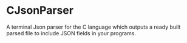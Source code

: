 # CJsonParser
A terminal Json parser for the C language which outputs a ready built parsed file to include JSON fields in your programs. 
